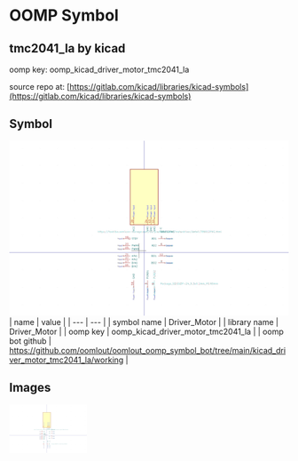 # OOMP Symbol  
## tmc2041_la  by kicad  
  
oomp key: oomp_kicad_driver_motor_tmc2041_la  
  
source repo at: [https://gitlab.com/kicad/libraries/kicad-symbols](https://gitlab.com/kicad/libraries/kicad-symbols)  
## Symbol  
  
[![working.png](working_600.png)](working.png)  
| name | value | 
| --- | --- | 
| symbol name | Driver_Motor | 
| library name | Driver_Motor | 
| oomp key | oomp_kicad_driver_motor_tmc2041_la | 
| oomp bot github | https://github.com/oomlout/oomlout_oomp_symbol_bot/tree/main/kicad_driver_motor_tmc2041_la/working | 
## Images  
  
[![working.png](working_140.png)](working.png)  

